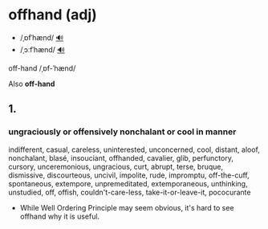 # offhand (adj)

- /ˌɒfˈhænd/ [🔊](https://www.oxfordlearnersdictionaries.com/media/english/uk_pron/o/off/offha/offhand__gb_1.mp3)
- /ˌɔːfˈhænd/ [🔊](https://www.oxfordlearnersdictionaries.com/media/english/us_pron/o/off/offha/offhand__us_1_rr.mp3)

off-hand /ˌɒf-ˈhænd/

Also **off-hand**

## 1.

### ungraciously or offensively nonchalant or cool in manner

indifferent, casual, careless, uninterested, unconcerned, cool, distant, aloof, nonchalant, blasé, insouciant, offhanded, cavalier, glib, perfunctory, cursory, unceremonious, ungracious, curt, abrupt, terse, bruque, dismissive, discourteous, uncivil, impolite, rude, impromptu, off-the-cuff, spontaneous, extempore, unpremeditated, extemporaneous, unthinking, unstudied, off, offish, couldn't-care-less, take-it-or-leave-it, pococurante

- While Well Ordering Principle may seem obvious, it's hard to see offhand why it is useful.